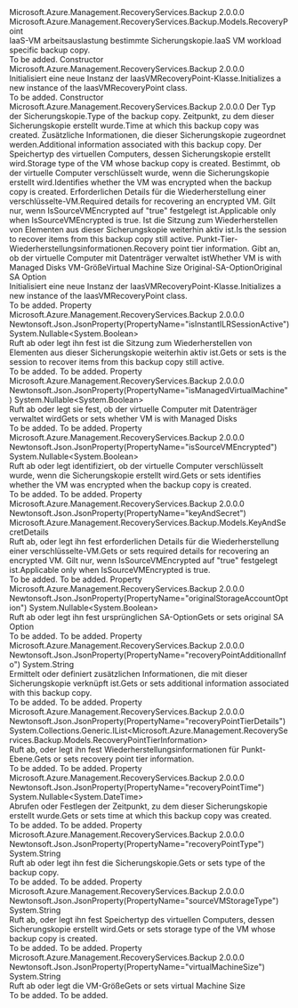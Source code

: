 <Type Name="IaasVMRecoveryPoint" FullName="Microsoft.Azure.Management.RecoveryServices.Backup.Models.IaasVMRecoveryPoint">
  <TypeSignature Language="C#" Value="public class IaasVMRecoveryPoint : Microsoft.Azure.Management.RecoveryServices.Backup.Models.RecoveryPoint" />
  <TypeSignature Language="ILAsm" Value=".class public auto ansi beforefieldinit IaasVMRecoveryPoint extends Microsoft.Azure.Management.RecoveryServices.Backup.Models.RecoveryPoint" />
  <TypeSignature Language="DocId" Value="T:Microsoft.Azure.Management.RecoveryServices.Backup.Models.IaasVMRecoveryPoint" />
  <TypeSignature Language="VB.NET" Value="Public Class IaasVMRecoveryPoint&#xA;Inherits RecoveryPoint" />
  <TypeSignature Language="F#" Value="type IaasVMRecoveryPoint = class&#xA;    inherit RecoveryPoint" />
  <AssemblyInfo>
    <AssemblyName>Microsoft.Azure.Management.RecoveryServices.Backup</AssemblyName>
    <AssemblyVersion>2.0.0.0</AssemblyVersion>
  </AssemblyInfo>
  <Base>
    <BaseTypeName>Microsoft.Azure.Management.RecoveryServices.Backup.Models.RecoveryPoint</BaseTypeName>
  </Base>
  <Interfaces />
  <Docs>
    <summary>
            <span data-ttu-id="f3332-101">IaaS-VM arbeitsauslastung bestimmte Sicherungskopie.</span><span class="sxs-lookup"><span data-stu-id="f3332-101">IaaS VM workload specific backup copy.</span></span>
            </summary>
    <remarks>To be added.</remarks>
  </Docs>
  <Members>
    <Member MemberName=".ctor">
      <MemberSignature Language="C#" Value="public IaasVMRecoveryPoint ();" />
      <MemberSignature Language="ILAsm" Value=".method public hidebysig specialname rtspecialname instance void .ctor() cil managed" />
      <MemberSignature Language="DocId" Value="M:Microsoft.Azure.Management.RecoveryServices.Backup.Models.IaasVMRecoveryPoint.#ctor" />
      <MemberSignature Language="VB.NET" Value="Public Sub New ()" />
      <MemberType>Constructor</MemberType>
      <AssemblyInfo>
        <AssemblyName>Microsoft.Azure.Management.RecoveryServices.Backup</AssemblyName>
        <AssemblyVersion>2.0.0.0</AssemblyVersion>
      </AssemblyInfo>
      <Parameters />
      <Docs>
        <summary>
            <span data-ttu-id="f3332-102">Initialisiert eine neue Instanz der IaasVMRecoveryPoint-Klasse.</span><span class="sxs-lookup"><span data-stu-id="f3332-102">Initializes a new instance of the IaasVMRecoveryPoint class.</span></span>
            </summary>
        <remarks>To be added.</remarks>
      </Docs>
    </Member>
    <Member MemberName=".ctor">
      <MemberSignature Language="C#" Value="public IaasVMRecoveryPoint (string recoveryPointType = null, Nullable&lt;DateTime&gt; recoveryPointTime = null, string recoveryPointAdditionalInfo = null, string sourceVMStorageType = null, Nullable&lt;bool&gt; isSourceVMEncrypted = null, Microsoft.Azure.Management.RecoveryServices.Backup.Models.KeyAndSecretDetails keyAndSecret = null, Nullable&lt;bool&gt; isInstantILRSessionActive = null, System.Collections.Generic.IList&lt;Microsoft.Azure.Management.RecoveryServices.Backup.Models.RecoveryPointTierInformation&gt; recoveryPointTierDetails = null, Nullable&lt;bool&gt; isManagedVirtualMachine = null, string virtualMachineSize = null, Nullable&lt;bool&gt; originalStorageAccountOption = null);" />
      <MemberSignature Language="ILAsm" Value=".method public hidebysig specialname rtspecialname instance void .ctor(string recoveryPointType, valuetype System.Nullable`1&lt;valuetype System.DateTime&gt; recoveryPointTime, string recoveryPointAdditionalInfo, string sourceVMStorageType, valuetype System.Nullable`1&lt;bool&gt; isSourceVMEncrypted, class Microsoft.Azure.Management.RecoveryServices.Backup.Models.KeyAndSecretDetails keyAndSecret, valuetype System.Nullable`1&lt;bool&gt; isInstantILRSessionActive, class System.Collections.Generic.IList`1&lt;class Microsoft.Azure.Management.RecoveryServices.Backup.Models.RecoveryPointTierInformation&gt; recoveryPointTierDetails, valuetype System.Nullable`1&lt;bool&gt; isManagedVirtualMachine, string virtualMachineSize, valuetype System.Nullable`1&lt;bool&gt; originalStorageAccountOption) cil managed" />
      <MemberSignature Language="DocId" Value="M:Microsoft.Azure.Management.RecoveryServices.Backup.Models.IaasVMRecoveryPoint.#ctor(System.String,System.Nullable{System.DateTime},System.String,System.String,System.Nullable{System.Boolean},Microsoft.Azure.Management.RecoveryServices.Backup.Models.KeyAndSecretDetails,System.Nullable{System.Boolean},System.Collections.Generic.IList{Microsoft.Azure.Management.RecoveryServices.Backup.Models.RecoveryPointTierInformation},System.Nullable{System.Boolean},System.String,System.Nullable{System.Boolean})" />
      <MemberSignature Language="VB.NET" Value="Public Sub New (Optional recoveryPointType As String = null, Optional recoveryPointTime As Nullable(Of DateTime) = null, Optional recoveryPointAdditionalInfo As String = null, Optional sourceVMStorageType As String = null, Optional isSourceVMEncrypted As Nullable(Of Boolean) = null, Optional keyAndSecret As KeyAndSecretDetails = null, Optional isInstantILRSessionActive As Nullable(Of Boolean) = null, Optional recoveryPointTierDetails As IList(Of RecoveryPointTierInformation) = null, Optional isManagedVirtualMachine As Nullable(Of Boolean) = null, Optional virtualMachineSize As String = null, Optional originalStorageAccountOption As Nullable(Of Boolean) = null)" />
      <MemberSignature Language="F#" Value="new Microsoft.Azure.Management.RecoveryServices.Backup.Models.IaasVMRecoveryPoint : string * Nullable&lt;DateTime&gt; * string * string * Nullable&lt;bool&gt; * Microsoft.Azure.Management.RecoveryServices.Backup.Models.KeyAndSecretDetails * Nullable&lt;bool&gt; * System.Collections.Generic.IList&lt;Microsoft.Azure.Management.RecoveryServices.Backup.Models.RecoveryPointTierInformation&gt; * Nullable&lt;bool&gt; * string * Nullable&lt;bool&gt; -&gt; Microsoft.Azure.Management.RecoveryServices.Backup.Models.IaasVMRecoveryPoint" Usage="new Microsoft.Azure.Management.RecoveryServices.Backup.Models.IaasVMRecoveryPoint (recoveryPointType, recoveryPointTime, recoveryPointAdditionalInfo, sourceVMStorageType, isSourceVMEncrypted, keyAndSecret, isInstantILRSessionActive, recoveryPointTierDetails, isManagedVirtualMachine, virtualMachineSize, originalStorageAccountOption)" />
      <MemberType>Constructor</MemberType>
      <AssemblyInfo>
        <AssemblyName>Microsoft.Azure.Management.RecoveryServices.Backup</AssemblyName>
        <AssemblyVersion>2.0.0.0</AssemblyVersion>
      </AssemblyInfo>
      <Parameters>
        <Parameter Name="recoveryPointType" Type="System.String" />
        <Parameter Name="recoveryPointTime" Type="System.Nullable&lt;System.DateTime&gt;" />
        <Parameter Name="recoveryPointAdditionalInfo" Type="System.String" />
        <Parameter Name="sourceVMStorageType" Type="System.String" />
        <Parameter Name="isSourceVMEncrypted" Type="System.Nullable&lt;System.Boolean&gt;" />
        <Parameter Name="keyAndSecret" Type="Microsoft.Azure.Management.RecoveryServices.Backup.Models.KeyAndSecretDetails" />
        <Parameter Name="isInstantILRSessionActive" Type="System.Nullable&lt;System.Boolean&gt;" />
        <Parameter Name="recoveryPointTierDetails" Type="System.Collections.Generic.IList&lt;Microsoft.Azure.Management.RecoveryServices.Backup.Models.RecoveryPointTierInformation&gt;" />
        <Parameter Name="isManagedVirtualMachine" Type="System.Nullable&lt;System.Boolean&gt;" />
        <Parameter Name="virtualMachineSize" Type="System.String" />
        <Parameter Name="originalStorageAccountOption" Type="System.Nullable&lt;System.Boolean&gt;" />
      </Parameters>
      <Docs>
        <param name="recoveryPointType"><span data-ttu-id="f3332-103">Der Typ der Sicherungskopie.</span><span class="sxs-lookup"><span data-stu-id="f3332-103">Type of the backup copy.</span></span></param>
        <param name="recoveryPointTime"><span data-ttu-id="f3332-104">Zeitpunkt, zu dem dieser Sicherungskopie erstellt wurde.</span><span class="sxs-lookup"><span data-stu-id="f3332-104">Time at which this backup copy was created.</span></span></param>
        <param name="recoveryPointAdditionalInfo"><span data-ttu-id="f3332-105">Zusätzliche Informationen, die dieser Sicherungskopie zugeordnet werden.</span><span class="sxs-lookup"><span data-stu-id="f3332-105">Additional information associated with this backup copy.</span></span></param>
        <param name="sourceVMStorageType"><span data-ttu-id="f3332-106">Der Speichertyp des virtuellen Computers, dessen Sicherungskopie erstellt wird.</span><span class="sxs-lookup"><span data-stu-id="f3332-106">Storage type of the VM whose backup copy is created.</span></span></param>
        <param name="isSourceVMEncrypted"><span data-ttu-id="f3332-107">Bestimmt, ob der virtuelle Computer verschlüsselt wurde, wenn die Sicherungskopie erstellt wird.</span><span class="sxs-lookup"><span data-stu-id="f3332-107">Identifies whether the VM was encrypted when the backup copy is created.</span></span></param>
        <param name="keyAndSecret"><span data-ttu-id="f3332-108">Erforderlichen Details für die Wiederherstellung einer verschlüsselte-VM.</span><span class="sxs-lookup"><span data-stu-id="f3332-108">Required details for recovering an encrypted VM.</span></span> <span data-ttu-id="f3332-109">Gilt nur, wenn IsSourceVMEncrypted auf "true" festgelegt ist.</span><span class="sxs-lookup"><span data-stu-id="f3332-109">Applicable only when IsSourceVMEncrypted is true.</span></span></param>
        <param name="isInstantILRSessionActive"><span data-ttu-id="f3332-110">Ist die Sitzung zum Wiederherstellen von Elementen aus dieser Sicherungskopie weiterhin aktiv ist.</span><span class="sxs-lookup"><span data-stu-id="f3332-110">Is the session to recover items from this backup copy still active.</span></span></param>
        <param name="recoveryPointTierDetails"><span data-ttu-id="f3332-111">Punkt-Tier-Wiederherstellungsinformationen.</span><span class="sxs-lookup"><span data-stu-id="f3332-111">Recovery point tier information.</span></span></param>
        <param name="isManagedVirtualMachine"><span data-ttu-id="f3332-112">Gibt an, ob der virtuelle Computer mit Datenträger verwaltet ist</span><span class="sxs-lookup"><span data-stu-id="f3332-112">Whether VM is with Managed Disks</span></span></param>
        <param name="virtualMachineSize"><span data-ttu-id="f3332-113">VM-Größe</span><span class="sxs-lookup"><span data-stu-id="f3332-113">Virtual Machine Size</span></span></param>
        <param name="originalStorageAccountOption"><span data-ttu-id="f3332-114">Original-SA-Option</span><span class="sxs-lookup"><span data-stu-id="f3332-114">Original SA Option</span></span></param>
        <summary>
            <span data-ttu-id="f3332-115">Initialisiert eine neue Instanz der IaasVMRecoveryPoint-Klasse.</span><span class="sxs-lookup"><span data-stu-id="f3332-115">Initializes a new instance of the IaasVMRecoveryPoint class.</span></span>
            </summary>
        <remarks>To be added.</remarks>
      </Docs>
    </Member>
    <Member MemberName="IsInstantILRSessionActive">
      <MemberSignature Language="C#" Value="public Nullable&lt;bool&gt; IsInstantILRSessionActive { get; set; }" />
      <MemberSignature Language="ILAsm" Value=".property instance valuetype System.Nullable`1&lt;bool&gt; IsInstantILRSessionActive" />
      <MemberSignature Language="DocId" Value="P:Microsoft.Azure.Management.RecoveryServices.Backup.Models.IaasVMRecoveryPoint.IsInstantILRSessionActive" />
      <MemberSignature Language="VB.NET" Value="Public Property IsInstantILRSessionActive As Nullable(Of Boolean)" />
      <MemberSignature Language="F#" Value="member this.IsInstantILRSessionActive : Nullable&lt;bool&gt; with get, set" Usage="Microsoft.Azure.Management.RecoveryServices.Backup.Models.IaasVMRecoveryPoint.IsInstantILRSessionActive" />
      <MemberType>Property</MemberType>
      <AssemblyInfo>
        <AssemblyName>Microsoft.Azure.Management.RecoveryServices.Backup</AssemblyName>
        <AssemblyVersion>2.0.0.0</AssemblyVersion>
      </AssemblyInfo>
      <Attributes>
        <Attribute>
          <AttributeName>Newtonsoft.Json.JsonProperty(PropertyName="isInstantILRSessionActive")</AttributeName>
        </Attribute>
      </Attributes>
      <ReturnValue>
        <ReturnType>System.Nullable&lt;System.Boolean&gt;</ReturnType>
      </ReturnValue>
      <Docs>
        <summary>
            <span data-ttu-id="f3332-116">Ruft ab oder legt ihn fest ist die Sitzung zum Wiederherstellen von Elementen aus dieser Sicherungskopie weiterhin aktiv ist.</span><span class="sxs-lookup"><span data-stu-id="f3332-116">Gets or sets is the session to recover items from this backup copy still active.</span></span>
            </summary>
        <value>To be added.</value>
        <remarks>To be added.</remarks>
      </Docs>
    </Member>
    <Member MemberName="IsManagedVirtualMachine">
      <MemberSignature Language="C#" Value="public Nullable&lt;bool&gt; IsManagedVirtualMachine { get; set; }" />
      <MemberSignature Language="ILAsm" Value=".property instance valuetype System.Nullable`1&lt;bool&gt; IsManagedVirtualMachine" />
      <MemberSignature Language="DocId" Value="P:Microsoft.Azure.Management.RecoveryServices.Backup.Models.IaasVMRecoveryPoint.IsManagedVirtualMachine" />
      <MemberSignature Language="VB.NET" Value="Public Property IsManagedVirtualMachine As Nullable(Of Boolean)" />
      <MemberSignature Language="F#" Value="member this.IsManagedVirtualMachine : Nullable&lt;bool&gt; with get, set" Usage="Microsoft.Azure.Management.RecoveryServices.Backup.Models.IaasVMRecoveryPoint.IsManagedVirtualMachine" />
      <MemberType>Property</MemberType>
      <AssemblyInfo>
        <AssemblyName>Microsoft.Azure.Management.RecoveryServices.Backup</AssemblyName>
        <AssemblyVersion>2.0.0.0</AssemblyVersion>
      </AssemblyInfo>
      <Attributes>
        <Attribute>
          <AttributeName>Newtonsoft.Json.JsonProperty(PropertyName="isManagedVirtualMachine")</AttributeName>
        </Attribute>
      </Attributes>
      <ReturnValue>
        <ReturnType>System.Nullable&lt;System.Boolean&gt;</ReturnType>
      </ReturnValue>
      <Docs>
        <summary>
            <span data-ttu-id="f3332-117">Ruft ab oder legt sie fest, ob der virtuelle Computer mit Datenträger verwaltet wird</span><span class="sxs-lookup"><span data-stu-id="f3332-117">Gets or sets whether VM is with Managed Disks</span></span>
            </summary>
        <value>To be added.</value>
        <remarks>To be added.</remarks>
      </Docs>
    </Member>
    <Member MemberName="IsSourceVMEncrypted">
      <MemberSignature Language="C#" Value="public Nullable&lt;bool&gt; IsSourceVMEncrypted { get; set; }" />
      <MemberSignature Language="ILAsm" Value=".property instance valuetype System.Nullable`1&lt;bool&gt; IsSourceVMEncrypted" />
      <MemberSignature Language="DocId" Value="P:Microsoft.Azure.Management.RecoveryServices.Backup.Models.IaasVMRecoveryPoint.IsSourceVMEncrypted" />
      <MemberSignature Language="VB.NET" Value="Public Property IsSourceVMEncrypted As Nullable(Of Boolean)" />
      <MemberSignature Language="F#" Value="member this.IsSourceVMEncrypted : Nullable&lt;bool&gt; with get, set" Usage="Microsoft.Azure.Management.RecoveryServices.Backup.Models.IaasVMRecoveryPoint.IsSourceVMEncrypted" />
      <MemberType>Property</MemberType>
      <AssemblyInfo>
        <AssemblyName>Microsoft.Azure.Management.RecoveryServices.Backup</AssemblyName>
        <AssemblyVersion>2.0.0.0</AssemblyVersion>
      </AssemblyInfo>
      <Attributes>
        <Attribute>
          <AttributeName>Newtonsoft.Json.JsonProperty(PropertyName="isSourceVMEncrypted")</AttributeName>
        </Attribute>
      </Attributes>
      <ReturnValue>
        <ReturnType>System.Nullable&lt;System.Boolean&gt;</ReturnType>
      </ReturnValue>
      <Docs>
        <summary>
            <span data-ttu-id="f3332-118">Ruft ab oder legt identifiziert, ob der virtuelle Computer verschlüsselt wurde, wenn die Sicherungskopie erstellt wird.</span><span class="sxs-lookup"><span data-stu-id="f3332-118">Gets or sets identifies whether the VM was encrypted when the backup copy is created.</span></span>
            </summary>
        <value>To be added.</value>
        <remarks>To be added.</remarks>
      </Docs>
    </Member>
    <Member MemberName="KeyAndSecret">
      <MemberSignature Language="C#" Value="public Microsoft.Azure.Management.RecoveryServices.Backup.Models.KeyAndSecretDetails KeyAndSecret { get; set; }" />
      <MemberSignature Language="ILAsm" Value=".property instance class Microsoft.Azure.Management.RecoveryServices.Backup.Models.KeyAndSecretDetails KeyAndSecret" />
      <MemberSignature Language="DocId" Value="P:Microsoft.Azure.Management.RecoveryServices.Backup.Models.IaasVMRecoveryPoint.KeyAndSecret" />
      <MemberSignature Language="VB.NET" Value="Public Property KeyAndSecret As KeyAndSecretDetails" />
      <MemberSignature Language="F#" Value="member this.KeyAndSecret : Microsoft.Azure.Management.RecoveryServices.Backup.Models.KeyAndSecretDetails with get, set" Usage="Microsoft.Azure.Management.RecoveryServices.Backup.Models.IaasVMRecoveryPoint.KeyAndSecret" />
      <MemberType>Property</MemberType>
      <AssemblyInfo>
        <AssemblyName>Microsoft.Azure.Management.RecoveryServices.Backup</AssemblyName>
        <AssemblyVersion>2.0.0.0</AssemblyVersion>
      </AssemblyInfo>
      <Attributes>
        <Attribute>
          <AttributeName>Newtonsoft.Json.JsonProperty(PropertyName="keyAndSecret")</AttributeName>
        </Attribute>
      </Attributes>
      <ReturnValue>
        <ReturnType>Microsoft.Azure.Management.RecoveryServices.Backup.Models.KeyAndSecretDetails</ReturnType>
      </ReturnValue>
      <Docs>
        <summary>
            <span data-ttu-id="f3332-119">Ruft ab, oder legt ihn fest erforderlichen Details für die Wiederherstellung einer verschlüsselte-VM.</span><span class="sxs-lookup"><span data-stu-id="f3332-119">Gets or sets required details for recovering an encrypted VM.</span></span>
            <span data-ttu-id="f3332-120">Gilt nur, wenn IsSourceVMEncrypted auf "true" festgelegt ist.</span><span class="sxs-lookup"><span data-stu-id="f3332-120">Applicable only when IsSourceVMEncrypted is true.</span></span>
            </summary>
        <value>To be added.</value>
        <remarks>To be added.</remarks>
      </Docs>
    </Member>
    <Member MemberName="OriginalStorageAccountOption">
      <MemberSignature Language="C#" Value="public Nullable&lt;bool&gt; OriginalStorageAccountOption { get; set; }" />
      <MemberSignature Language="ILAsm" Value=".property instance valuetype System.Nullable`1&lt;bool&gt; OriginalStorageAccountOption" />
      <MemberSignature Language="DocId" Value="P:Microsoft.Azure.Management.RecoveryServices.Backup.Models.IaasVMRecoveryPoint.OriginalStorageAccountOption" />
      <MemberSignature Language="VB.NET" Value="Public Property OriginalStorageAccountOption As Nullable(Of Boolean)" />
      <MemberSignature Language="F#" Value="member this.OriginalStorageAccountOption : Nullable&lt;bool&gt; with get, set" Usage="Microsoft.Azure.Management.RecoveryServices.Backup.Models.IaasVMRecoveryPoint.OriginalStorageAccountOption" />
      <MemberType>Property</MemberType>
      <AssemblyInfo>
        <AssemblyName>Microsoft.Azure.Management.RecoveryServices.Backup</AssemblyName>
        <AssemblyVersion>2.0.0.0</AssemblyVersion>
      </AssemblyInfo>
      <Attributes>
        <Attribute>
          <AttributeName>Newtonsoft.Json.JsonProperty(PropertyName="originalStorageAccountOption")</AttributeName>
        </Attribute>
      </Attributes>
      <ReturnValue>
        <ReturnType>System.Nullable&lt;System.Boolean&gt;</ReturnType>
      </ReturnValue>
      <Docs>
        <summary>
            <span data-ttu-id="f3332-121">Ruft ab oder legt ihn fest ursprünglichen SA-Option</span><span class="sxs-lookup"><span data-stu-id="f3332-121">Gets or sets original SA Option</span></span>
            </summary>
        <value>To be added.</value>
        <remarks>To be added.</remarks>
      </Docs>
    </Member>
    <Member MemberName="RecoveryPointAdditionalInfo">
      <MemberSignature Language="C#" Value="public string RecoveryPointAdditionalInfo { get; set; }" />
      <MemberSignature Language="ILAsm" Value=".property instance string RecoveryPointAdditionalInfo" />
      <MemberSignature Language="DocId" Value="P:Microsoft.Azure.Management.RecoveryServices.Backup.Models.IaasVMRecoveryPoint.RecoveryPointAdditionalInfo" />
      <MemberSignature Language="VB.NET" Value="Public Property RecoveryPointAdditionalInfo As String" />
      <MemberSignature Language="F#" Value="member this.RecoveryPointAdditionalInfo : string with get, set" Usage="Microsoft.Azure.Management.RecoveryServices.Backup.Models.IaasVMRecoveryPoint.RecoveryPointAdditionalInfo" />
      <MemberType>Property</MemberType>
      <AssemblyInfo>
        <AssemblyName>Microsoft.Azure.Management.RecoveryServices.Backup</AssemblyName>
        <AssemblyVersion>2.0.0.0</AssemblyVersion>
      </AssemblyInfo>
      <Attributes>
        <Attribute>
          <AttributeName>Newtonsoft.Json.JsonProperty(PropertyName="recoveryPointAdditionalInfo")</AttributeName>
        </Attribute>
      </Attributes>
      <ReturnValue>
        <ReturnType>System.String</ReturnType>
      </ReturnValue>
      <Docs>
        <summary>
            <span data-ttu-id="f3332-122">Ermittelt oder definiert zusätzlichen Informationen, die mit dieser Sicherungskopie verknüpft ist.</span><span class="sxs-lookup"><span data-stu-id="f3332-122">Gets or sets additional information associated with this backup copy.</span></span>
            </summary>
        <value>To be added.</value>
        <remarks>To be added.</remarks>
      </Docs>
    </Member>
    <Member MemberName="RecoveryPointTierDetails">
      <MemberSignature Language="C#" Value="public System.Collections.Generic.IList&lt;Microsoft.Azure.Management.RecoveryServices.Backup.Models.RecoveryPointTierInformation&gt; RecoveryPointTierDetails { get; set; }" />
      <MemberSignature Language="ILAsm" Value=".property instance class System.Collections.Generic.IList`1&lt;class Microsoft.Azure.Management.RecoveryServices.Backup.Models.RecoveryPointTierInformation&gt; RecoveryPointTierDetails" />
      <MemberSignature Language="DocId" Value="P:Microsoft.Azure.Management.RecoveryServices.Backup.Models.IaasVMRecoveryPoint.RecoveryPointTierDetails" />
      <MemberSignature Language="VB.NET" Value="Public Property RecoveryPointTierDetails As IList(Of RecoveryPointTierInformation)" />
      <MemberSignature Language="F#" Value="member this.RecoveryPointTierDetails : System.Collections.Generic.IList&lt;Microsoft.Azure.Management.RecoveryServices.Backup.Models.RecoveryPointTierInformation&gt; with get, set" Usage="Microsoft.Azure.Management.RecoveryServices.Backup.Models.IaasVMRecoveryPoint.RecoveryPointTierDetails" />
      <MemberType>Property</MemberType>
      <AssemblyInfo>
        <AssemblyName>Microsoft.Azure.Management.RecoveryServices.Backup</AssemblyName>
        <AssemblyVersion>2.0.0.0</AssemblyVersion>
      </AssemblyInfo>
      <Attributes>
        <Attribute>
          <AttributeName>Newtonsoft.Json.JsonProperty(PropertyName="recoveryPointTierDetails")</AttributeName>
        </Attribute>
      </Attributes>
      <ReturnValue>
        <ReturnType>System.Collections.Generic.IList&lt;Microsoft.Azure.Management.RecoveryServices.Backup.Models.RecoveryPointTierInformation&gt;</ReturnType>
      </ReturnValue>
      <Docs>
        <summary>
            <span data-ttu-id="f3332-123">Ruft ab, oder legt ihn fest Wiederherstellungsinformationen für Punkt-Ebene.</span><span class="sxs-lookup"><span data-stu-id="f3332-123">Gets or sets recovery point tier information.</span></span>
            </summary>
        <value>To be added.</value>
        <remarks>To be added.</remarks>
      </Docs>
    </Member>
    <Member MemberName="RecoveryPointTime">
      <MemberSignature Language="C#" Value="public Nullable&lt;DateTime&gt; RecoveryPointTime { get; set; }" />
      <MemberSignature Language="ILAsm" Value=".property instance valuetype System.Nullable`1&lt;valuetype System.DateTime&gt; RecoveryPointTime" />
      <MemberSignature Language="DocId" Value="P:Microsoft.Azure.Management.RecoveryServices.Backup.Models.IaasVMRecoveryPoint.RecoveryPointTime" />
      <MemberSignature Language="VB.NET" Value="Public Property RecoveryPointTime As Nullable(Of DateTime)" />
      <MemberSignature Language="F#" Value="member this.RecoveryPointTime : Nullable&lt;DateTime&gt; with get, set" Usage="Microsoft.Azure.Management.RecoveryServices.Backup.Models.IaasVMRecoveryPoint.RecoveryPointTime" />
      <MemberType>Property</MemberType>
      <AssemblyInfo>
        <AssemblyName>Microsoft.Azure.Management.RecoveryServices.Backup</AssemblyName>
        <AssemblyVersion>2.0.0.0</AssemblyVersion>
      </AssemblyInfo>
      <Attributes>
        <Attribute>
          <AttributeName>Newtonsoft.Json.JsonProperty(PropertyName="recoveryPointTime")</AttributeName>
        </Attribute>
      </Attributes>
      <ReturnValue>
        <ReturnType>System.Nullable&lt;System.DateTime&gt;</ReturnType>
      </ReturnValue>
      <Docs>
        <summary>
            <span data-ttu-id="f3332-124">Abrufen oder Festlegen der Zeitpunkt, zu dem dieser Sicherungskopie erstellt wurde.</span><span class="sxs-lookup"><span data-stu-id="f3332-124">Gets or sets time at which this backup copy was created.</span></span>
            </summary>
        <value>To be added.</value>
        <remarks>To be added.</remarks>
      </Docs>
    </Member>
    <Member MemberName="RecoveryPointType">
      <MemberSignature Language="C#" Value="public string RecoveryPointType { get; set; }" />
      <MemberSignature Language="ILAsm" Value=".property instance string RecoveryPointType" />
      <MemberSignature Language="DocId" Value="P:Microsoft.Azure.Management.RecoveryServices.Backup.Models.IaasVMRecoveryPoint.RecoveryPointType" />
      <MemberSignature Language="VB.NET" Value="Public Property RecoveryPointType As String" />
      <MemberSignature Language="F#" Value="member this.RecoveryPointType : string with get, set" Usage="Microsoft.Azure.Management.RecoveryServices.Backup.Models.IaasVMRecoveryPoint.RecoveryPointType" />
      <MemberType>Property</MemberType>
      <AssemblyInfo>
        <AssemblyName>Microsoft.Azure.Management.RecoveryServices.Backup</AssemblyName>
        <AssemblyVersion>2.0.0.0</AssemblyVersion>
      </AssemblyInfo>
      <Attributes>
        <Attribute>
          <AttributeName>Newtonsoft.Json.JsonProperty(PropertyName="recoveryPointType")</AttributeName>
        </Attribute>
      </Attributes>
      <ReturnValue>
        <ReturnType>System.String</ReturnType>
      </ReturnValue>
      <Docs>
        <summary>
            <span data-ttu-id="f3332-125">Ruft ab oder legt ihn fest die Sicherungskopie.</span><span class="sxs-lookup"><span data-stu-id="f3332-125">Gets or sets type of the backup copy.</span></span>
            </summary>
        <value>To be added.</value>
        <remarks>To be added.</remarks>
      </Docs>
    </Member>
    <Member MemberName="SourceVMStorageType">
      <MemberSignature Language="C#" Value="public string SourceVMStorageType { get; set; }" />
      <MemberSignature Language="ILAsm" Value=".property instance string SourceVMStorageType" />
      <MemberSignature Language="DocId" Value="P:Microsoft.Azure.Management.RecoveryServices.Backup.Models.IaasVMRecoveryPoint.SourceVMStorageType" />
      <MemberSignature Language="VB.NET" Value="Public Property SourceVMStorageType As String" />
      <MemberSignature Language="F#" Value="member this.SourceVMStorageType : string with get, set" Usage="Microsoft.Azure.Management.RecoveryServices.Backup.Models.IaasVMRecoveryPoint.SourceVMStorageType" />
      <MemberType>Property</MemberType>
      <AssemblyInfo>
        <AssemblyName>Microsoft.Azure.Management.RecoveryServices.Backup</AssemblyName>
        <AssemblyVersion>2.0.0.0</AssemblyVersion>
      </AssemblyInfo>
      <Attributes>
        <Attribute>
          <AttributeName>Newtonsoft.Json.JsonProperty(PropertyName="sourceVMStorageType")</AttributeName>
        </Attribute>
      </Attributes>
      <ReturnValue>
        <ReturnType>System.String</ReturnType>
      </ReturnValue>
      <Docs>
        <summary>
            <span data-ttu-id="f3332-126">Ruft ab, oder legt ihn fest Speichertyp des virtuellen Computers, dessen Sicherungskopie erstellt wird.</span><span class="sxs-lookup"><span data-stu-id="f3332-126">Gets or sets storage type of the VM whose backup copy is created.</span></span>
            </summary>
        <value>To be added.</value>
        <remarks>To be added.</remarks>
      </Docs>
    </Member>
    <Member MemberName="VirtualMachineSize">
      <MemberSignature Language="C#" Value="public string VirtualMachineSize { get; set; }" />
      <MemberSignature Language="ILAsm" Value=".property instance string VirtualMachineSize" />
      <MemberSignature Language="DocId" Value="P:Microsoft.Azure.Management.RecoveryServices.Backup.Models.IaasVMRecoveryPoint.VirtualMachineSize" />
      <MemberSignature Language="VB.NET" Value="Public Property VirtualMachineSize As String" />
      <MemberSignature Language="F#" Value="member this.VirtualMachineSize : string with get, set" Usage="Microsoft.Azure.Management.RecoveryServices.Backup.Models.IaasVMRecoveryPoint.VirtualMachineSize" />
      <MemberType>Property</MemberType>
      <AssemblyInfo>
        <AssemblyName>Microsoft.Azure.Management.RecoveryServices.Backup</AssemblyName>
        <AssemblyVersion>2.0.0.0</AssemblyVersion>
      </AssemblyInfo>
      <Attributes>
        <Attribute>
          <AttributeName>Newtonsoft.Json.JsonProperty(PropertyName="virtualMachineSize")</AttributeName>
        </Attribute>
      </Attributes>
      <ReturnValue>
        <ReturnType>System.String</ReturnType>
      </ReturnValue>
      <Docs>
        <summary>
            <span data-ttu-id="f3332-127">Ruft ab oder legt die VM-Größe</span><span class="sxs-lookup"><span data-stu-id="f3332-127">Gets or sets virtual Machine Size</span></span>
            </summary>
        <value>To be added.</value>
        <remarks>To be added.</remarks>
      </Docs>
    </Member>
  </Members>
</Type>